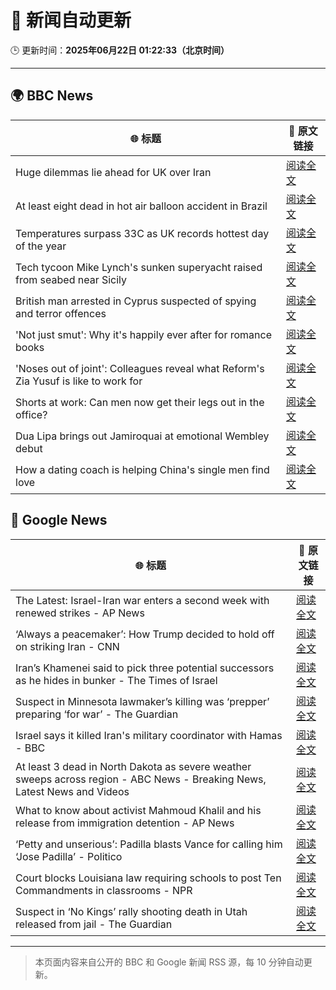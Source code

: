 # 🧠 新闻自动更新

🕒 更新时间：**2025年06月22日 01:22:33（北京时间）**

---

## 🌍 BBC News

| 🌐 标题 | 🔗 原文链接 |
|--------|-------------|
| Huge dilemmas lie ahead for UK over Iran | [阅读全文](https://www.bbc.com/news/articles/c3vdkk5gp1qo) |
| At least eight dead in hot air balloon accident in Brazil | [阅读全文](https://www.bbc.com/news/articles/c17w04wxwpxo) |
| Temperatures surpass 33C as UK records hottest day of the year | [阅读全文](https://www.bbc.com/news/articles/cg5z78nyglpo) |
| Tech tycoon Mike Lynch's sunken superyacht raised from seabed near Sicily | [阅读全文](https://www.bbc.com/news/articles/czjk7z0r178o) |
| British man arrested in Cyprus suspected of spying and terror offences | [阅读全文](https://www.bbc.com/news/articles/c628jy5rg78o) |
| 'Not just smut': Why it's happily ever after for romance books | [阅读全文](https://www.bbc.com/news/articles/c75r6kq2pdwo) |
| 'Noses out of joint': Colleagues reveal what Reform's Zia Yusuf is like to work for | [阅读全文](https://www.bbc.com/news/articles/c991epp257lo) |
| Shorts at work: Can men now get their legs out in the office? | [阅读全文](https://www.bbc.com/news/articles/crlj0g43n18o) |
| Dua Lipa brings out Jamiroquai at emotional Wembley debut | [阅读全文](https://www.bbc.com/news/articles/c98wdj5peyko) |
| How a dating coach is helping China's single men find love | [阅读全文](https://www.bbc.com/news/articles/c1e0p9eg6gyo) |

## 📰 Google News

| 🌐 标题 | 🔗 原文链接 |
|--------|-------------|
| The Latest: Israel-Iran war enters a second week with renewed strikes - AP News | [阅读全文](https://news.google.com/rss/articles/CBMiqgFBVV95cUxPWERvZU4tRWN3WFM2Y253bmpsbG12YWRoRWxESGZlZmtYOWdIT2RxOFJfYnB6TXlfRTdzMVRiTG5lVWVxcnRfemRWcE55N212YzN5Zkdfd2UtRFpfVG45empkemo4S0JXcExBTzhJd1gyNDdqQnlPcGpvRlE4SEhseUNKT0FUOUxPV2psRzJnZmNVUlVCeXU2bU9qT3lGTXV3SXNWS3NRZG5NZw?oc=5) |
| ‘Always a peacemaker’: How Trump decided to hold off on striking Iran - CNN | [阅读全文](https://news.google.com/rss/articles/CBMid0FVX3lxTE1KUnhoWFZLV2MzdnB5dHcxbzMtMVlPMmZONjZzWHM5akpCWURfWmNQd3BHT0lwRXhDeHVkR1FUcWdoZC1EVF9ZXzNqQWw3Mzhxa2N5VzlseDk4UWFjNnVkWXlHXzRydUI1cEFhMXFPX0FfeTVrSHRV0gF8QVVfeXFMTlJpZE5uYWlJeVozMjBlYkFKWndzT21UWllOcUFuRGd6WVRXV1lkby1wMzk4NzJVVDBEMmZDVEFwYzRPanVFeTJPWUdrSEFuMGNFLTdLbXd3UmtmLW5jdXByUzVUcFVhMC1PbjE3cWVFYVRUdFlvbmZVbHhaQw?oc=5) |
| Iran’s Khamenei said to pick three potential successors as he hides in bunker - The Times of Israel | [阅读全文](https://news.google.com/rss/articles/CBMiowFBVV95cUxOeTBGcVg4ZXBlWXZaYnViR2hyTTRMakE0TVZqWjhrNHQtNWVPNDhIYjZBcURjRTZ2SUR4dVJOVGNsS0NyQlVlT1NFVlF1dUNvSXJ2Nl9tTzRmTzlWSjZsQklnMTRGc21mQVVVYnU2emI1TG5tVEROb1FhMkFucTlMU1Fjek9GRE84RkQzdDZrYnBXOG9NSXdqVjZOUVgwaUJHaDBZ0gGoAUFVX3lxTE5GRm9qV29yMW1qNi1lQWxqd0UzbXFRQ1MyRkpWMjF0SmV6Vjk3VnZVZk1kYXBNOUswb056dEVNbktPSE5ONnZKN3RsV05CUm9iMXhhMjVHM25CdTRNYW56bEFDbVlaM1NLUnRyRlRUcmFpSjZYVG1zU1p0Y1RScENZMjVvVnBGZTVONGNHU3pfSlQzQW85RGFDMG5aRE41UGxFQjlzYmxNNQ?oc=5) |
| Suspect in Minnesota lawmaker’s killing was ‘prepper’ preparing ‘for war’ - The Guardian | [阅读全文](https://news.google.com/rss/articles/CBMinAFBVV95cUxON01wMFdxcjR4T1VNQzktSXkwX2pUaVhwM3Y0LWdubDRSaGxLQktiWmpwXzR0dXNMRVplc1p0dVFvVUR4Smk3UE1JVXBoUG9HajhPVmZJa1ZvU1h6ZE5lcE1QNGV0M01SajZBZHVqb3dOWWQ0bE9BZUxYRWJYTHcyUmsxRWJIQzY4eUxpeEVaMUp5ZzdvaThpVUtmcU0?oc=5) |
| Israel says it killed Iran's military coordinator with Hamas - BBC | [阅读全文](https://news.google.com/rss/articles/CBMiWkFVX3lxTE5jRi1QeElYR1VaU3d1cmhuVTJhZ3gyMEt5ai1jNHkzV2lLLVRxTGxMeGZ0NGhLTWwtcWpmSWVrQlc0enF5OVFVbTJsTldidGc2TEdzV2s1UE9XZ9IBX0FVX3lxTFB6WDhlRld6c1lxcmc2bXEycUU0NHhDVk1DZzBaM0tTak5CaXBLa0RrZ3AzbnVyMlpKaUh3M2hkQ0I3cXhQMU1YUkJLdjdqN1V1SjQxb25qS2lXTDhRbEhZ?oc=5) |
| At least 3 dead in North Dakota as severe weather sweeps across region - ABC News - Breaking News, Latest News and Videos | [阅读全文](https://news.google.com/rss/articles/CBMimAFBVV95cUxQeko1QkZYazBoeS1nUEdzXzlKN21IWEZ2SWhPSWg2dnpRaHpkZ1VpVDZtOVBoNm5Ebko3c0tPOG1MUmJNWFQzZFgxcW9ucjlzUW8xcG53TS02T1BHZEhQc3VyMm54bWJJdHRSRGpkcjhPWi10bW9WTUhtaXFaOEYybk5UbHdRWDVIMlBWS1RHX3pfOGUtM2JHSdIBngFBVV95cUxOcTVsZFhQdm02RmJmampDWUdob3hhRnJWaE5ROWFwSlRkZFpya2xYNkNZbGo5SnZzN0lnNFpsd2ZfQjlwNUdmclpFT21DeVZITTZJaVVBd08teUd2WUgzalBQZmF1Q29pcHVHV0o4WEdHVWhDMnlNZWRvNGxWcjF3VWg3eDBUTTFNZmIxeUFrcmFqZWZIcU5kOEU2Vk4xUQ?oc=5) |
| What to know about activist Mahmoud Khalil and his release from immigration detention - AP News | [阅读全文](https://news.google.com/rss/articles/CBMiuAFBVV95cUxPYVQwZnV0UzU2T1NFMF82YkxuWmxqa0UycnJtMG9Yc1Z5NFBvakNLbTBYWTNSZkxla2VjMUNxY3NycEZBNFJQVjAwUGpCVi0wVGNyM2Q2V0UycUtHTW1OUnJ6Z2pLeEg5Y0hlX2t6ZWZvNDRXZndFemIybEZZNHZmYlBIaUhHNUY0b1hQT2dMVS16N0ZSdHZlYUIyRGdhOVVWRElsS1MyMng1TEFOUURMQXhOY1ZoeXpN?oc=5) |
| ‘Petty and unserious’: Padilla blasts Vance for calling him ‘Jose Padilla’ - Politico | [阅读全文](https://news.google.com/rss/articles/CBMigwFBVV95cUxQLUhYY2pjTzNNdmI0aHJJbm5NSkVPQTdKNE9Sc1lPRzh2Rmh1bzlremNORmdnXy1XTkg5LUdYZWFOcHA5V3RPYTJWcXFOdU1sMHZvX01hNzBUOUN1aW8zRm9FYkZiYU5KRnktTksyalNpM0N4WkJ2WkFmNUxva0VLVDlQcw?oc=5) |
| Court blocks Louisiana law requiring schools to post Ten Commandments in classrooms - NPR | [阅读全文](https://news.google.com/rss/articles/CBMilwFBVV95cUxQMzlpNjlHNE9rN1I1akJkcXRzMmJIUl84NFRJNmFtTHMzQUV4T1ZvU1ZNaHQ3RHRtNExPRzRhY2ZHQi1yUTVfM0s2LXU3REJnbzJMUDJKN2VkOVQ4ZEt1SFRBZkNpMDNXRXlDTVk1YWlhVG9QcUM5c3RxUkJDTGdkYjN5ZjhFVjhEZ2w2WmQtSFdSaEdCaDc4?oc=5) |
| Suspect in ‘No Kings’ rally shooting death in Utah released from jail - The Guardian | [阅读全文](https://news.google.com/rss/articles/CBMioAFBVV95cUxOd0JEMWFILVZMOGJfME5TZ01nSlZOMEJsd1NqUXUycDA2c0pfTFVpSzd3T01BVm5XZ01WRmlXYnRDbmNLZnlNemNVWHJUbXdTZFpFcm1PUlZtZ1VqNk5iaWpiUU5KdXh3aUROYWRudWs2eExCLUNOb0xnY1RsRmdCYzFTeWc0TDFfVHozSHNsTzJYSVRTNWsyRjgzSmtYODU1?oc=5) |

---
> 本页面内容来自公开的 BBC 和 Google 新闻 RSS 源，每 10 分钟自动更新。